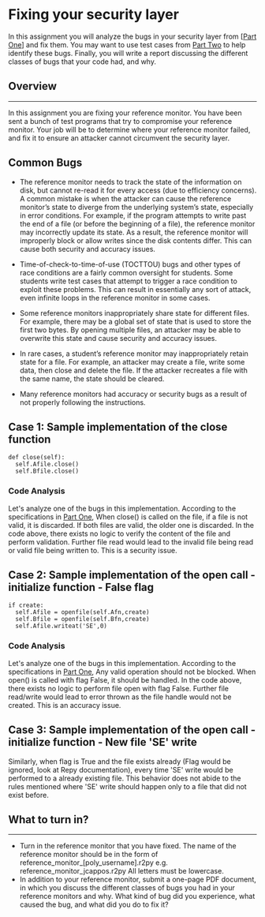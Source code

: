 
# Fixing your security layer

In this assignment you will analyze the bugs in your security layer from [[Part One](ABStoragePartOne.md)] and fix them.  You may want to use test cases from [Part Two](ABStoragePartTwo.md) to help identify these bugs.  Finally, you will write a report discussing the different classes of bugs that your code had, and why.




## Overview
----
In this assignment you are fixing your reference monitor.  You have been sent a bunch of test programs that try to compromise your reference monitor.  Your job will be to determine where your reference monitor failed, and fix it to ensure an attacker cannot circumvent the security layer.



## Common Bugs
 * The reference monitor needs to track the state of the information on disk, but cannot re-read it for every access (due to efficiency concerns). A common mistake is when the attacker can cause the reference monitor’s state to diverge from the underlying system’s state, especially in error conditions. For example, if the program attempts to write past the end of a file (or before the beginning of a file), the reference monitor may incorrectly update its state. As a result, the reference monitor will improperly block or allow writes since the disk contents differ. This can cause both security and accuracy issues.

 * Time-of-check-to-time-of-use (TOCTTOU) bugs and other types of race conditions are a fairly common oversight for students. Some students write test cases that attempt to trigger a race condition to exploit these problems. This can result in essentially any sort of attack, even infinite loops in the reference monitor in some cases.

 * Some reference monitors inappropriately share state for different files. For example, there may be a global set of state that is used to store the first two bytes. By opening multiple files, an attacker may be able to overwrite this state and cause security and accuracy issues.

 * In rare cases, a student’s reference monitor may inappropriately retain state for a file. For example, an attacker may create a file, write some data, then close and delete the file. If the attacker recreates a file with the same name, the state should be cleared.

 * Many reference monitors had accuracy or security bugs as a result of not properly following the instructions.  



## Case 1: Sample implementation of the close function

```
def close(self):
  self.Afile.close()
  self.Bfile.close()
```

### Code Analysis
Let's analyze one of the bugs in this implementation.  According to the specifications in [Part One](ABStoragePartOne.md), When close() is called on the file, if a file is not valid, it is discarded. If both files are valid, the older one is discarded. In the code above, there exists no logic to verify the content of the file and perform validation. Further file read would lead to the invalid file being read or valid file being written to. This is a security issue.

## Case 2: Sample implementation of the open call - initialize function - False flag

```
if create:
  self.Afile = openfile(self.Afn,create)
  self.Bfile = openfile(self.Bfn,create)
  self.Afile.writeat('SE',0)
```

### Code Analysis
Let's analyze one of the bugs in this implementation.  According to the specifications in [Part One](ABStoragePartOne.md), Any valid operation should not be blocked. When open() is called with flag False, it should be handled. In the code above, there exists no logic to perform file open with flag False. Further file read/write would lead to error thrown as the file handle would not be created. This is an accuracy issue.

## Case 3: Sample implementation of the open call - initialize function - New file 'SE' write

Similarly, when flag is True and the file exists already (Flag would be ignored, look at Repy documentation), every time 'SE' write would be performed to a already existing file. This behavior does not abide to the rules mentioned where 'SE' write should happen only to a file that did not exist before.


## What to turn in?
----

 * Turn in the reference monitor that you have fixed.  The name of the reference monitor should be in the form of reference_monitor_[poly_username].r2py
e.g. reference_monitor_jcappos.r2py
All letters must be lowercase.
 * In addition to your reference monitor, submit a one-page PDF document, in which you discuss the different classes of bugs you had in your reference monitors and why.
What kind of bug did you experience, what caused the bug, and what did you do to fix it?
